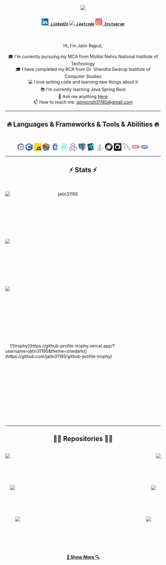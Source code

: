 <h1 align="center">
  <a href="https://git.io/typing-svg">
    <img src="https://readme-typing-svg.herokuapp.com/?lines=Hello,+There!+👋;This+is+Jatin+Rajput....;Nice+to+meet+you!&center=true&size=30">
  </a>
</h1>

<h5 align="center">
  <code><a href="https://www.linkedin.com/in/jatin31195/" title="LinkedIn Profile"><img width="22" src="images/linkedin.svg"> LinkedIn</a></code>
  <code><a href="https://leetcode.com/u/jatin31195/" title="HackerRank Profile"><img width="22" src="https://img.icons8.com/?size=100&id=9L16NypUzu38&format=png&color=000000"> Leetcode</a></code>
  <code><a href="https://www.instagram.com/rajpoot_sahab._/" title="Instagram Profile"><img width="22" src="images/instagram.svg"> Instagram</a></code>
</h5>
<br>
<p align="center">
  Hi, I'm Jatin Rajput, 
  <br>
  <br>
  🎓 I'm currently pursuing my MCA from Motilal Nehru National Institute of Technology
  <br>
  🎓 I have completed my BCA from Dr. Virendra Swarup Institute of Computer Studies
  <br>
  💻 I love writing code and learning new things about it
  <br>
  📚 I’m currently learning Java Spring Boot
  <br>
  💬 Ask me anything <a href="https://github.com/jatin31195/jatin31195/issues" title="Issues">Here</a>
  <br>
  📫 How to reach me: <a href="mailto:jatinsingh31185@gmail.com">jatinsingh31185@gmail.com</a>
</p>

<hr>
<h2 align="center">🔥 Languages & Frameworks & Tools & Abilities 🔥</h2>
<br>
<p align="center">
  <code><img title="C" height="25" src="images/c.svg"></code>
  <code><img title="C++" height="25" src="images/cpp.svg"></code>
  <code><img title="Javascript" height="25" src="images/javascript.svg"></code>
  <code><img title="Problem Solving" height="25" src="images/problemSolving.png"></code>
  <code><img title="CSS" height="25" src="images/css.svg"></code>
  <code><img title="React" height="25" src="images/react-original.svg"></code>
  <code><img title="Redux" height="25" src="images/redux.svg"></code>
  <code><img title="PostgreSQL" height="25" src="images/postgresql.svg"></code>
  <code><img title="Visual Studio Code" height="25" src="images/vscode.png"></code>
  <code><img title="Java" height="25" src="images/java-original.svg"></code>
  <code><img title="JSON" height="25" src="images/json.svg"></code>
  <code><img title="GitHub" height="25" src="images/github.svg"></code>
  <code><img title="MySQL" height="25" src="images/mysql.svg"></code>
  <code><img title="npm" height="25" src="images/npm.svg"></code>
  <code><img title="PHP" height="25" src="images/php.svg"></code>
</p>
<hr>

<h2 align="center">⚡ Stats ⚡</h2>
<br>
<p align=center>
  <div align=center>
    <a href="https://github.com/denvercoder1/github-readme-streak-stats" title="Go to Source">
      <img align="left" width=390 src="https://streak-stats.demolab.com/?user=jatin31195&theme=react&border=61dafb&hide_border=true" alt="jatin31195" />
    </a>
    <br><br><br><br><br><br><br><br><br>
    <a href="https://github.com/anuraghazra/github-readme-stats" title="Go to Source">
      <img align="left" width=390 src="https://github-readme-stats.vercel.app/api?username=jatin31195&show_icons=true&theme=react&border_color=61dafb&hide_border=true" />
    </a>
  </div>
  <br><br><br><br><br><br><br><br><br>
  
  <div align=center>
    <a href="https://github.com/anuraghazra/github-readme-stats">
      <img height=200 align="left" src="https://github-readme-stats.vercel.app/api/top-langs/?username=jatin31195&hide=c%23,powershell,Mathematica,Ruby,Objective-C,Objective-C%2b%2b,Cuda&title_color=61dafb&text_color=ffffff&icon_color=61dafb&bg_color=20232a&langs_count=8&layout=compact&border_color=61dafb&hide_border=true&size_weight=0.5&count_weight=0.5" />
    </a>
  </div>
  <br>
  
</p>
<br><br><br><br><br><br><br><br><br>
[![trophy](https://github-profile-trophy.vercel.app/?username=jatin31195&theme=onedark)](https://github.com/jatin31195/github-profile-trophy)

<br><br><br><br><br><br><br><br><br><br><br>
<hr>
<h2 align="center">👨‍💻 Repositories 👨‍💻</h2>
<br>
<div width="100%" align="center">
  <a align="left" href="https://github.com/jatin31195/BlogSite" title="Blog Site"><img align="left" height="115" src="https://github-readme-stats.vercel.app/api/pin/?username=jatin31195&repo=BlogSite&theme=react&border_color=61dafb&border_radius=10"></a>
  <a align="right" href="https://github.com/jatin31195/ChatShat" title="ChatShat"><img align="right" height="115" src="https://github-readme-stats.vercel.app/api/pin/?username=jatin31195&repo=ChatShat&theme=react&border_color=61dafb&border_radius=10"></a>
</div>
<br/><br/><br/><br/><br/><br/>
<div width="100%" align="center">
  <a align="left" href="https://github.com/jatin31195/minigame" title="Mini Game"><img align="left" height="115" src="https://github-readme-stats.vercel.app/api/pin/?username=jatin31195&repo=minigame&theme=react&border_color=61dafb&border_radius=10"></a>
  <a align="right" href="https://github.com/jatin31195/bootproject1" title="Boot Project 1"><img align="right" height="115" src="https://github-readme-stats.vercel.app/api/pin/?username=jatin31195&repo=bootproject1&theme=react&border_color=61dafb&border_radius=10"></a>
</div>
<br/><br/><br/><br/><br/><br/>
<div width="100%" align="center">
  <a align="left" href="https://github.com/jatin31195/bootproject2" title="Boot Project 2"><img align="left" height="115" src="https://github-readme-stats.vercel.app/api/pin/?username=jatin31195&repo=bootproject2&theme=react&border_color=61dafb&border_radius=10"></a>
  <a align="right" href="https://github.com/jatin31195/Tanabata-Typing" title="Tanabata Typing"><img align="right" height="115" src="https://github-readme-stats.vercel.app/api/pin/?username=jatin31195&repo=Tanabata-Typing&theme=react&border_color=61dafb&border_radius=10"></a>
</div>
<br/><br/><br/><br/><br/><br/>

<h4 align="center">
  <a href="https://github.com/jatin31195?tab=repositories" title="Show Repositories">🔎 Show More 🔍</a>
</h4>

